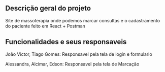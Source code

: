 ## Descrição geral do projeto
Site de massoterapia onde podemos marcar consultas e o cadastramento do paciente feito em React + Postman
## Funcionalidades e seus responsaveis 
João Victor, Tiago Gomes: Responsavel pela tela de login e formulario

Alessandra, Alcimar, Edson: Responsavel pela tela de Marcação
